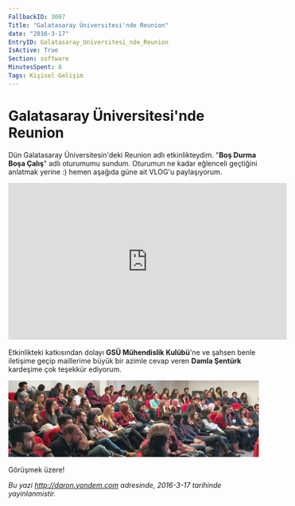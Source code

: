 ```yaml
---
FallbackID: 3007
Title: "Galatasaray Üniversitesi'nde Reunion"
date: "2016-3-17"
EntryID: Galatasaray_Universitesi_nde_Reunion
IsActive: True
Section: software
MinutesSpent: 8
Tags: Kişisel Gelişim
---
```

# Galatasaray Üniversitesi'nde Reunion
Dün Galatasaray Üniversitesin'deki Reunion adlı etkinlikteydim. "**Boş Durma Boşa Çalış**" adlı oturumumu sundum. Oturumun ne kadar eğlenceli geçtiğini anlatmak yerine :) hemen aşağıda güne ait VLOG'u paylaşıyorum. 

<iframe width="560" height="315" src="https://www.youtube.com/embed/uQgckeqqIrk" frameborder="0" allowfullscreen></iframe>

Etkinlikteki katkısından dolayı **GSÜ Mühendislik Kulübü**'ne ve şahsen benle iletişime geçip maillerime büyük bir azimle cevap veren **Damla Şentürk** kardeşime çok teşekkür ediyorum. 

![](media/Galatasaray_Universitesi_nde_Reunion/galatasaray-universitesi.jpg)

Görüşmek üzere!

*Bu yazi http://daron.yondem.com adresinde, 2016-3-17 tarihinde yayinlanmistir.*
